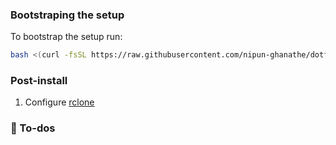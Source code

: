### Bootstraping the setup

To bootstrap the setup run:

```bash
bash <(curl -fsSL https://raw.githubusercontent.com/nipun-ghanathe/dotfiles/refs/heads/main/setup/main.sh)
```

### Post-install

1. Configure [rclone](https://github.com/nipun-ghanathe/dotfiles/tree/main/rclone#configuration)

### 📝 To-dos

